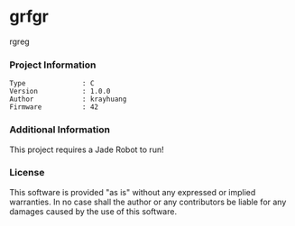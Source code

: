 grfgr
================

rgreg

### Project Information
```
Type              : C
Version           : 1.0.0
Author            : krayhuang
Firmware          : 42
```

### Additional Information
This project requires a Jade Robot to run!

### License
This software is provided "as is" without any expressed or implied warranties.  In no case shall the author or any contributors be liable for any damages caused by the use of this software.

